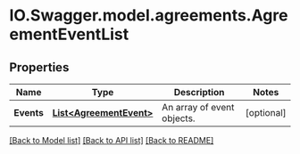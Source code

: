 # IO.Swagger.model.agreements.AgreementEventList
## Properties

Name | Type | Description | Notes
------------ | ------------- | ------------- | -------------
**Events** | [**List&lt;AgreementEvent&gt;**](AgreementEvent.md) | An array of event objects. | [optional] 

[[Back to Model list]](../README.md#documentation-for-models) [[Back to API list]](../README.md#documentation-for-api-endpoints) [[Back to README]](../README.md)

